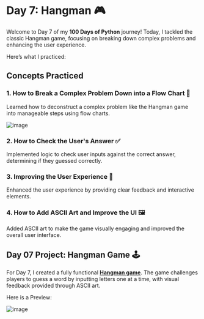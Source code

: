 # Day 7: Hangman 🎮

Welcome to Day 7 of my **100 Days of Python** journey! Today, I tackled the classic Hangman game, focusing on breaking down complex problems and enhancing the user experience.

Here’s what I practiced:

## Concepts Practiced

### 1. How to Break a Complex Problem Down into a Flow Chart 🧩
Learned how to deconstruct a complex problem like the Hangman game into manageable steps using flow charts.

![image](https://github.com/user-attachments/assets/40617590-065c-44fd-8891-9fa071365c79)


### 2. How to Check the User's Answer ✅
Implemented logic to check user inputs against the correct answer, determining if they guessed correctly.

### 3. Improving the User Experience 🎨
Enhanced the user experience by providing clear feedback and interactive elements.

### 4. How to Add ASCII Art and Improve the UI 🖼️
Added ASCII art to make the game visually engaging and improved the overall user interface.

## Day 07 Project: Hangman Game 🕹️

For Day 7, I created a fully functional [**Hangman game**](Hangman_project.py). The game challenges players to guess a word by inputting letters one at a time, with visual feedback provided through ASCII art.

Here is a Preview:

![image](https://github.com/user-attachments/assets/8f1c05cb-ba91-4fc6-a19a-0e37c486f70e)
